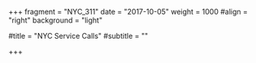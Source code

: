 +++
fragment = "NYC_311"
date = "2017-10-05"
weight = 1000
#align = "right"
background = "light"
  
#title = "NYC Service Calls"
#subtitle = ""
  
+++